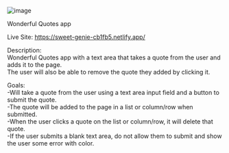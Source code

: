 ![image](https://github.com/allansantos7/Wonderful-Quotes/assets/83974830/0e805c5e-b9ba-43a5-bd5c-c2eccfc93f50)

Wonderful Quotes app

Live Site: https://sweet-genie-cb1fb5.netlify.app/

Description: </br>
  Wonderful Quotes app with a text area that takes a quote from the user and adds it to the page. </br>
  The user will also be able to remove the quote they added by clicking it. </br>

Goals: </br>
  -Will take a quote from the user using a text area input field and a button to submit the quote. </br>
  -The quote will be added to the page in a list or column/row when submitted. </br>
  -When the user clicks a quote on the list or column/row, it will delete that quote. </br>
  -If the user submits a blank text area, do not allow them to submit and show the user some error with color. </br>
